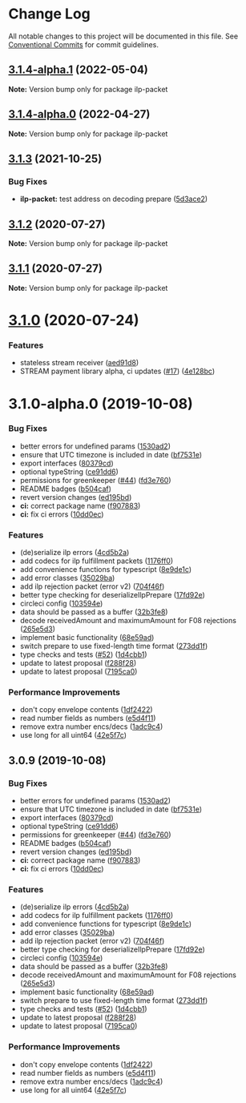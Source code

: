# Change Log

All notable changes to this project will be documented in this file.
See [Conventional Commits](https://conventionalcommits.org) for commit guidelines.

## [3.1.4-alpha.1](https://github.com/interledgerjs/interledgerjs/compare/ilp-packet@3.1.4-alpha.0...ilp-packet@3.1.4-alpha.1) (2022-05-04)

**Note:** Version bump only for package ilp-packet





## [3.1.4-alpha.0](https://github.com/interledgerjs/interledgerjs/compare/ilp-packet@3.1.3...ilp-packet@3.1.4-alpha.0) (2022-04-27)

**Note:** Version bump only for package ilp-packet





## [3.1.3](https://github.com/interledgerjs/interledgerjs/compare/ilp-packet@3.1.2...ilp-packet@3.1.3) (2021-10-25)

### Bug Fixes

- **ilp-packet:** test address on decoding prepare ([5d3ace2](https://github.com/interledgerjs/interledgerjs/commit/5d3ace240e4c24eda4bd16855af15ec09b4d437c))

## [3.1.2](https://github.com/interledgerjs/interledgerjs/compare/ilp-packet@3.1.1...ilp-packet@3.1.2) (2020-07-27)

**Note:** Version bump only for package ilp-packet

## [3.1.1](https://github.com/interledgerjs/interledgerjs/compare/ilp-packet@3.1.0...ilp-packet@3.1.1) (2020-07-27)

**Note:** Version bump only for package ilp-packet

# [3.1.0](https://github.com/interledgerjs/interledgerjs/compare/ilp-packet@3.1.0-alpha.0...ilp-packet@3.1.0) (2020-07-24)

### Features

- stateless stream receiver ([aed91d8](https://github.com/interledgerjs/interledgerjs/commit/aed91d85c06aa73af77a8c3891d388257b74ede8))
- STREAM payment library alpha, ci updates ([#17](https://github.com/interledgerjs/interledgerjs/issues/17)) ([4e128bc](https://github.com/interledgerjs/interledgerjs/commit/4e128bcee372144c1324a73e8b51223a0b133f2e))

# 3.1.0-alpha.0 (2019-10-08)

### Bug Fixes

- better errors for undefined params ([1530ad2](https://github.com/interledgerjs/interledgerjs/commit/1530ad2))
- ensure that UTC timezone is included in date ([bf7531e](https://github.com/interledgerjs/interledgerjs/commit/bf7531e))
- export interfaces ([80379cd](https://github.com/interledgerjs/interledgerjs/commit/80379cd))
- optional typeString ([ce91dd6](https://github.com/interledgerjs/interledgerjs/commit/ce91dd6))
- permissions for greenkeeper ([#44](https://github.com/interledgerjs/interledgerjs/issues/44)) ([fd3e760](https://github.com/interledgerjs/interledgerjs/commit/fd3e760))
- README badges ([b504caf](https://github.com/interledgerjs/interledgerjs/commit/b504caf))
- revert version changes ([ed195bd](https://github.com/interledgerjs/interledgerjs/commit/ed195bd))
- **ci:** correct package name ([f907883](https://github.com/interledgerjs/interledgerjs/commit/f907883))
- **ci:** fix ci errors ([10dd0ec](https://github.com/interledgerjs/interledgerjs/commit/10dd0ec))

### Features

- (de)serialize ilp errors ([4cd5b2a](https://github.com/interledgerjs/interledgerjs/commit/4cd5b2a))
- add codecs for ilp fulfillment packets ([1176ff0](https://github.com/interledgerjs/interledgerjs/commit/1176ff0))
- add convenience functions for typescript ([8e9de1c](https://github.com/interledgerjs/interledgerjs/commit/8e9de1c))
- add error classes ([35029ba](https://github.com/interledgerjs/interledgerjs/commit/35029ba))
- add ilp rejection packet (error v2) ([704f46f](https://github.com/interledgerjs/interledgerjs/commit/704f46f))
- better type checking for deserializeIlpPrepare ([17fd92e](https://github.com/interledgerjs/interledgerjs/commit/17fd92e))
- circleci config ([103594e](https://github.com/interledgerjs/interledgerjs/commit/103594e))
- data should be passed as a buffer ([32b3fe8](https://github.com/interledgerjs/interledgerjs/commit/32b3fe8))
- decode receivedAmount and maximumAmount for F08 rejections ([265e5d3](https://github.com/interledgerjs/interledgerjs/commit/265e5d3))
- implement basic functionality ([68e59ad](https://github.com/interledgerjs/interledgerjs/commit/68e59ad))
- switch prepare to use fixed-length time format ([273dd1f](https://github.com/interledgerjs/interledgerjs/commit/273dd1f))
- type checks and tests ([#52](https://github.com/interledgerjs/interledgerjs/issues/52)) ([1d4cbb1](https://github.com/interledgerjs/interledgerjs/commit/1d4cbb1))
- update to latest proposal ([f288f28](https://github.com/interledgerjs/interledgerjs/commit/f288f28))
- update to latest proposal ([7195ca0](https://github.com/interledgerjs/interledgerjs/commit/7195ca0))

### Performance Improvements

- don't copy envelope contents ([1df2422](https://github.com/interledgerjs/interledgerjs/commit/1df2422))
- read number fields as numbers ([e5d4f11](https://github.com/interledgerjs/interledgerjs/commit/e5d4f11))
- remove extra number encs/decs ([1adc9c4](https://github.com/interledgerjs/interledgerjs/commit/1adc9c4))
- use long for all uint64 ([42e5f7c](https://github.com/interledgerjs/interledgerjs/commit/42e5f7c))

## 3.0.9 (2019-10-08)

### Bug Fixes

- better errors for undefined params ([1530ad2](https://github.com/interledgerjs/interledgerjs/commit/1530ad2))
- ensure that UTC timezone is included in date ([bf7531e](https://github.com/interledgerjs/interledgerjs/commit/bf7531e))
- export interfaces ([80379cd](https://github.com/interledgerjs/interledgerjs/commit/80379cd))
- optional typeString ([ce91dd6](https://github.com/interledgerjs/interledgerjs/commit/ce91dd6))
- permissions for greenkeeper ([#44](https://github.com/interledgerjs/interledgerjs/issues/44)) ([fd3e760](https://github.com/interledgerjs/interledgerjs/commit/fd3e760))
- README badges ([b504caf](https://github.com/interledgerjs/interledgerjs/commit/b504caf))
- revert version changes ([ed195bd](https://github.com/interledgerjs/interledgerjs/commit/ed195bd))
- **ci:** correct package name ([f907883](https://github.com/interledgerjs/interledgerjs/commit/f907883))
- **ci:** fix ci errors ([10dd0ec](https://github.com/interledgerjs/interledgerjs/commit/10dd0ec))

### Features

- (de)serialize ilp errors ([4cd5b2a](https://github.com/interledgerjs/interledgerjs/commit/4cd5b2a))
- add codecs for ilp fulfillment packets ([1176ff0](https://github.com/interledgerjs/interledgerjs/commit/1176ff0))
- add convenience functions for typescript ([8e9de1c](https://github.com/interledgerjs/interledgerjs/commit/8e9de1c))
- add error classes ([35029ba](https://github.com/interledgerjs/interledgerjs/commit/35029ba))
- add ilp rejection packet (error v2) ([704f46f](https://github.com/interledgerjs/interledgerjs/commit/704f46f))
- better type checking for deserializeIlpPrepare ([17fd92e](https://github.com/interledgerjs/interledgerjs/commit/17fd92e))
- circleci config ([103594e](https://github.com/interledgerjs/interledgerjs/commit/103594e))
- data should be passed as a buffer ([32b3fe8](https://github.com/interledgerjs/interledgerjs/commit/32b3fe8))
- decode receivedAmount and maximumAmount for F08 rejections ([265e5d3](https://github.com/interledgerjs/interledgerjs/commit/265e5d3))
- implement basic functionality ([68e59ad](https://github.com/interledgerjs/interledgerjs/commit/68e59ad))
- switch prepare to use fixed-length time format ([273dd1f](https://github.com/interledgerjs/interledgerjs/commit/273dd1f))
- type checks and tests ([#52](https://github.com/interledgerjs/interledgerjs/issues/52)) ([1d4cbb1](https://github.com/interledgerjs/interledgerjs/commit/1d4cbb1))
- update to latest proposal ([f288f28](https://github.com/interledgerjs/interledgerjs/commit/f288f28))
- update to latest proposal ([7195ca0](https://github.com/interledgerjs/interledgerjs/commit/7195ca0))

### Performance Improvements

- don't copy envelope contents ([1df2422](https://github.com/interledgerjs/interledgerjs/commit/1df2422))
- read number fields as numbers ([e5d4f11](https://github.com/interledgerjs/interledgerjs/commit/e5d4f11))
- remove extra number encs/decs ([1adc9c4](https://github.com/interledgerjs/interledgerjs/commit/1adc9c4))
- use long for all uint64 ([42e5f7c](https://github.com/interledgerjs/interledgerjs/commit/42e5f7c))
